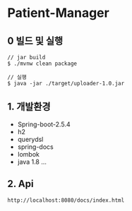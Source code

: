 # Patient-Manager

## 0 빌드 및 실행
    
~~~
// jar build
$ ./mvnw clean package

// 실행
$ java -jar ./target/uploader-1.0.jar
~~~

## 1. 개발환경
* Spring-boot-2.5.4
* h2
* querydsl
* spring-docs
* lombok
* java 1.8
...


## 2. Api
```
http://localhost:8080/docs/index.html
```
